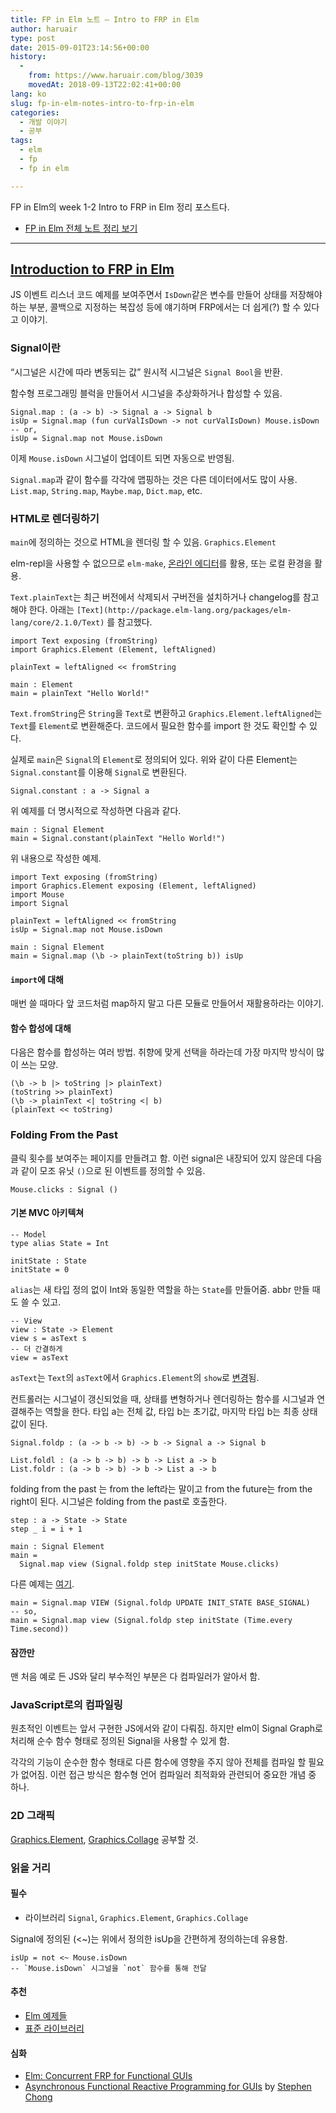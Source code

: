 ```yaml
---
title: FP in Elm 노트 – Intro to FRP in Elm
author: haruair
type: post
date: 2015-09-01T23:14:56+00:00
history:
  - 
    from: https://www.haruair.com/blog/3039
    movedAt: 2018-09-13T22:02:41+00:00
lang: ko
slug: fp-in-elm-notes-intro-to-frp-in-elm
categories:
  - 개발 이야기
  - 공부
tags:
  - elm
  - fp
  - fp in elm

---
```

FP in Elm의 week 1-2 Intro to FRP in Elm 정리 포스트다.

  * [FP in Elm 전체 노트 정리 보기][1]

* * *

## [Introduction to FRP in Elm][2]

JS 이벤트 리스너 코드 예제를 보여주면서 `IsDown`같은 변수를 만들어 상태를 저장해야 하는 부분, 콜백으로 지정하는 복잡성 등에 얘기하며 FRP에서는 더 쉽게(?) 할 수 있다고 이야기.

### Signal이란

&#8220;시그널은 시간에 따라 변동되는 값&#8221; 원시적 시그널은 `Signal Bool`을 반환.

함수형 프로그래밍 블럭을 만들어서 시그널을 추상화하거나 합성할 수 있음.

    Signal.map : (a -> b) -> Signal a -> Signal b
    isUp = Signal.map (fun curValIsDown -> not curValIsDown) Mouse.isDown
    -- or,
    isUp = Signal.map not Mouse.isDown
    

이제 `Mouse.isDown` 시그널이 업데이트 되면 자동으로 반영됨.

`Signal.map`과 같이 함수를 각각에 맵핑하는 것은 다른 데이터에서도 많이 사용. `List.map`, `String.map`, `Maybe.map`, `Dict.map`, etc.

### HTML로 렌더링하기

`main`에 정의하는 것으로 HTML을 렌더링 할 수 있음. `Graphics.Element`

elm-repl을 사용할 수 없으므로 `elm-make`, [온라인 에디터][3]를 활용, 또는 로컬 환경을 활용.

`Text.plainText`는 최근 버전에서 삭제되서 구버전을 설치하거나 changelog를 참고해야 한다. 아래는 `[Text](http://package.elm-lang.org/packages/elm-lang/core/2.1.0/Text)` 를 참고했다.

    import Text exposing (fromString)
    import Graphics.Element (Element, leftAligned)
    
    plainText = leftAligned << fromString
    
    main : Element
    main = plainText "Hello World!"
    

`Text.fromString`은 `String`을 `Text`로 변환하고 `Graphics.Element.leftAligned`는 `Text`를 `Element`로 변환해준다. 코드에서 필요한 함수를 import 한 것도 확인할 수 있다.

실제로 `main`은 `Signal`의 `Element`로 정의되어 있다. 위와 같이 다른 Element는 `Signal.constant`를 이용해 `Signal`로 변환된다.

    Signal.constant : a -> Signal a
    

위 예제를 더 명시적으로 작성하면 다음과 같다.

    main : Signal Element
    main = Signal.constant(plainText "Hello World!")
    

위 내용으로 작성한 예제.

    import Text exposing (fromString)
    import Graphics.Element exposing (Element, leftAligned)
    import Mouse
    import Signal
    
    plainText = leftAligned << fromString
    isUp = Signal.map not Mouse.isDown
    
    main : Signal Element
    main = Signal.map (\b -> plainText(toString b)) isUp
    

#### `import`에 대해

매번 쓸 때마다 앞 코드처럼 map하지 말고 다른 모듈로 만들어서 재활용하라는 이야기.

#### 함수 합성에 대해

다음은 함수를 합성하는 여러 방법. 취향에 맞게 선택을 하라는데 가장 마지막 방식이 많이 쓰는 모양.

    (\b -> b |> toString |> plainText)
    (toString >> plainText)
    (\b -> plainText <| toString <| b)
    (plainText << toString)
    

### Folding From the Past

클릭 횟수를 보여주는 페이지를 만들려고 함. 이런 signal은 내장되어 있지 않은데 다음과 같이 모조 유닛 `()`으로 된 이벤트를 정의할 수 있음.

    Mouse.clicks : Signal ()
    

#### 기본 MVC 아키텍쳐

    -- Model
    type alias State = Int
    
    initState : State
    initState = 0
    

`alias`는 새 타입 정의 없이 Int와 동일한 역할을 하는 `State`를 만들어줌. abbr 만들 때도 쓸 수 있고.

    -- View
    view : State -> Element
    view s = asText s
    -- 더 간결하게
    view = asText
    

`asText`는 `Text`의 `asText`에서 `Graphics.Element`의 `show`로 [변경][4]됨.

컨트롤러는 시그널이 갱신되었을 때, 상태를 변형하거나 렌더링하는 함수를 시그널과 연결해주는 역할을 한다. 타입 a는 전체 값, 타입 b는 초기값, 마지막 타입 b는 최종 상태값이 된다.

    Signal.foldp : (a -> b -> b) -> b -> Signal a -> Signal b
    
    List.foldl : (a -> b -> b) -> b -> List a -> b
    List.foldr : (a -> b -> b) -> b -> List a -> b
    

folding from the past 는 from the left라는 말이고 from the future는 from the right이 된다. 시그널은 folding from the past로 호출한다.

    step : a -> State -> State
    step _ i = i + 1
    
    main : Signal Element
    main =
      Signal.map view (Signal.foldp step initState Mouse.clicks)
    

다른 예제는 [여기][5].

    main = Signal.map VIEW (Signal.foldp UPDATE INIT_STATE BASE_SIGNAL)
    -- so,
    main = Signal.map view (Signal.foldp step initState (Time.every Time.second))
    

#### 잠깐만

맨 처음 예로 든 JS와 달리 부수적인 부분은 다 컴파일러가 알아서 함.

### JavaScript로의 컴파일링

원초적인 이벤트는 앞서 구현한 JS에서와 같이 다뤄짐. 하지만 elm이 Signal Graph로 처리해 순수 함수 형태로 정의된 Signal을 사용할 수 있게 함.

각각의 기능이 순수한 함수 형태로 다른 함수에 영향을 주지 않아 전체를 컴파일 할 필요가 없어짐. 이런 접근 방식은 함수형 언어 컴파일러 최적화와 관련되어 중요한 개념 중 하나.

### 2D 그래픽

[Graphics.Element][6], [Graphics.Collage][7] 공부할 것.

### 읽을 거리

#### 필수

  * 라이브러리 `Signal`, `Graphics.Element`, `Graphics.Collage`

Signal에 정의된 (<~)는 위에서 정의한 isUp을 간편하게 정의하는데 유용함.

    isUp = not <~ Mouse.isDown
    -- `Mouse.isDown` 시그널을 `not` 함수를 통해 전달
    

#### 추천

  * [Elm 예제들][8]
  * [표준 라이브러리][9]

#### 심화

  * [Elm: Concurrent FRP for Functional GUIs][10]
  * [Asynchronous Functional Reactive Programming for GUIs][11] by [Stephen Chong][12]

 [1]: http://haruair.com/frp-in-elm
 [2]: https://www.classes.cs.uchicago.edu/current/22300-1/lectures/IntroFRP.html
 [3]: http://elm-lang.org/try
 [4]: https://github.com/elm-lang/core/blob/master/changelog.md#015
 [5]: https://www.classes.cs.uchicago.edu/current/22300-1/public-code/IntroFRP.elm
 [6]: http://package.elm-lang.org/packages/elm-lang/core/2.1.0/Graphics-Element
 [7]: http://package.elm-lang.org/packages/elm-lang/core/2.1.0/Graphics-Collage
 [8]: http://elm-lang.org/examples
 [9]: http://package.elm-lang.org/packages/elm-lang/core/2.1.0
 [10]: http://elm-lang.org/papers/concurrent-frp.pdf
 [11]: http://people.seas.harvard.edu/~chong/pubs/pldi13-elm.pdf
 [12]: http://people.seas.harvard.edu/~chong/